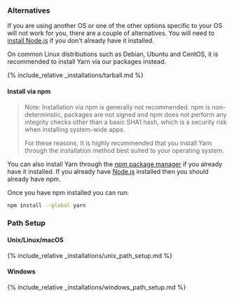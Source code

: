 ### Alternatives

If you are using another OS or one of the other options specific to your OS
will not work for you, there are a couple of alternatives. You will need to
[install Node.js](https://nodejs.org/) if you don't already have it installed.

On common Linux distributions such as Debian, Ubuntu and CentOS, it is
recommended to install Yarn via our packages instead.

{% include_relative _installations/tarball.md %}

#### Install via npm

> Note: Installation via npm is generally not recommended. npm is 
> non-determinstic, packages are not signed and npm does not perform any 
> integrity checks other than a basic SHA1 hash, which is a security risk 
> when installing system-wide apps.
>
> For these reasons, It is highly recommended that you install Yarn through the
installation method best suited to your operating system.

You can also install Yarn through the [npm package manager](http://npmjs.org/)
if you already have it installed. If you already have
[Node.js](https://nodejs.org/) installed then you should already have npm.

Once you have npm installed you can run:

```sh
npm install --global yarn
```

### Path Setup

#### Unix/Linux/macOS

{% include_relative _installations/unix_path_setup.md %}

#### Windows

{% include_relative _installations/windows_path_setup.md %}

